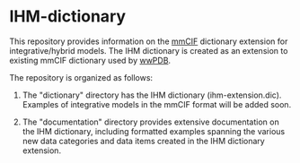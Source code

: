 # IHM-dictionary

This repository provides information on the [mmCIF](http://mmcif.wwpdb.org) dictionary extension 
for integrative/hybrid models. The IHM dictionary is created as an extension to existing mmCIF
dictionary used by [wwPDB](http://wwpdb.org). 

The repository is organized as follows: 

1. The "dictionary" directory has the IHM dictionary (ihm-extension.dic). Examples of integrative models
in the mmCIF format will be added soon. 

2. The "documentation" directory provides extensive documentation on the IHM dictionary, including formatted
examples spanning the various new data categories and data items created in the IHM dictionary extension. 



